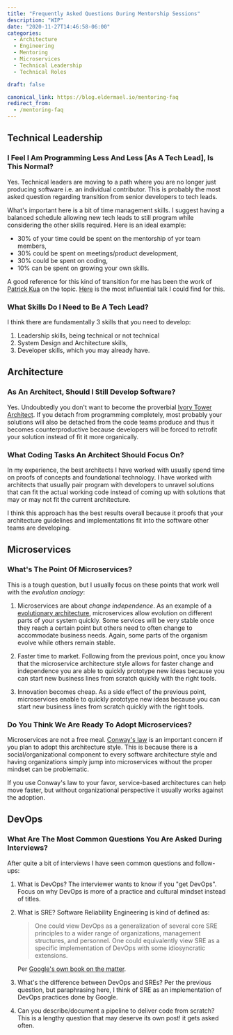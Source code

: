 ```yaml
---
title: "Frequently Asked Questions During Mentorship Sessions"
description: "WIP"
date: "2020-11-27T14:46:58-06:00"
categories: 
  - Architecture
  - Engineering
  - Mentoring
  - Microservices
  - Technical Leadership
  - Technical Roles

draft: false

canonical_link: https://blog.eldermael.io/mentoring-faq
redirect_from:
  - /mentoring-faq
---
```


## Technical Leadership

### I Feel I Am Programming Less And Less \[As A Tech Lead], Is This Normal?

Yes. Technical leaders are moving to a path where you are no longer just
producing software i.e. an individual contributor. This is probably the most
asked question regarding transition from senior developers to tech leads.

What's important here is a bit of time management skills. I suggest having
a balanced schedule allowing new tech leads to still program while considering
the other skills required. Here is an ideal example:

- 30% of your time could be spent on the mentorship of yor team members,
- 30% could be spent on meetings/product development,
- 30% could be spent on coding,
- 10% can be spent on growing your own skills.

A good reference for this kind of transition for me has been the work of [Patrick Kua][1]
on the topic. [Here][6] is the most influential talk I could find for this.

### What Skills Do I Need to Be A Tech Lead?

I think there are fundamentally 3 skills that you need to develop:

1. Leadership skills, being technical or not technical
1. System Design and Architecture skills, 
1. Developer skills, which you may already have.

## Architecture

### As An Architect, Should I Still Develop Software?

Yes. Undoubtedly you don't want to become the proverbial [Ivory Tower 
Architect][2]. If you detach from programming completely, most probably
your solutions will also be detached from the code teams produce and
thus it becomes counterproductive because developers will be forced
to retrofit your solution instead of fit it more organically.

### What Coding Tasks An Architect Should Focus On?

In my experience, the best architects I have worked with usually spend
time on proofs of concepts and foundational technology. I have worked
with architects that usually pair program with developers to unravel
solutions that can fit the actual working code instead of coming up
with solutions that may or may not fit the current architecture.

I think this approach has the best results overall because it proofs
that your architecture guidelines and implementations fit into the
software other teams are developing.

## Microservices

### What's The Point Of Microservices?

This is a tough question, but I usually focus on these points that
work well with the _evolution analogy_:

1. Microservices are about _change independence_. As an example of
   a [evolutionary architecture][3], microservices allow evolution
   on different parts of your system quickly. Some services will be
   very stable once they reach a certain point but others need to 
   often change to accommodate business needs. Again, some parts of the
   organism evolve while others remain stable.
   
1. Faster time to market. Following from the previous point, once you
   know that the microservice architecture style allows for faster change
   and independence you are able to quickly prototype new ideas because
   you can start new business lines from scratch quickly with the right
   tools.

1. Innovation becomes cheap. As a side effect of the previous point,
   microservices enable to quickly prototype new ideas because you can 
   start new business lines from scratch quickly with the right tools.

### Do You Think We Are Ready To Adopt Microservices?

Microservices are not a free meal. [Conway's law][4] is an important
concern if you plan to adopt this architecture style. This is because
there is a social/organizational component to every software architecture
style and having organizations simply jump into microservices without
the proper mindset can be problematic.

If you use Conway's law to your favor, service-based architectures can
help move faster, but without organizational perspective it usually works
against the adoption.

## DevOps

### What Are The Most Common Questions You Are Asked During Interviews?

After quite a bit of interviews I have seen common questions and follow-ups:

1. What is DevOps? The interviewer wants to know if you "get DevOps". Focus
   on why DevOps is more of a practice and cultural mindset instead of titles. 
   
1. What is SRE? Software Reliability Engineering is kind of defined as:

    > One could view DevOps as a generalization of several core SRE principles to 
    > a wider range of organizations, management structures, and personnel. One 
    > could equivalently view SRE as a specific implementation of DevOps with some 
    > idiosyncratic extensions.

   Per [Google's own book on the matter][5].

1. What's the difference between DevOps and SREs? Per the previous question, 
but paraphrasing here, I think of SRE as an implementation of DevOps practices done 
by Google.

1. Can you describe/document a pipeline to deliver code from scratch? This is a
   lengthy question that may deserve its own post! it gets asked often.

[1]: https://twitter.com/patkua
[2]: https://www.youtube.com/watch?v=v_nhv6aY1Kg
[3]: https://evolutionaryarchitecture.com/
[4]: https://en.wikipedia.org/wiki/Conway%27s_law
[5]: https://sre.google/sre-book/introduction/
[6]: https://www.youtube.com/watch?v=iLS6NXMXtLI&t=1153s